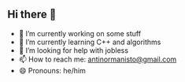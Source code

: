 ## Hi there 👋

- 🔭 I’m currently working on some stuff
- 🌱 I’m currently learning C++ and algorithms
- 🤔 I’m looking for help with jobless
- 📫 How to reach me: antinormanisto@gmail.com
- 😄 Pronouns: he/him
